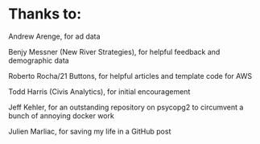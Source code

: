 # Thanks to: #
Andrew Arenge, for ad data

Benjy Messner (New River Strategies), for helpful feedback and demographic data

Roberto Rocha/21 Buttons, for helpful articles and template code for AWS

Todd Harris (Civis Analytics), for initial encouragement

Jeff Kehler, for an outstanding repository on psycopg2 to circumvent a bunch of annoying docker work

Julien Marliac, for saving my life in a GitHub post
